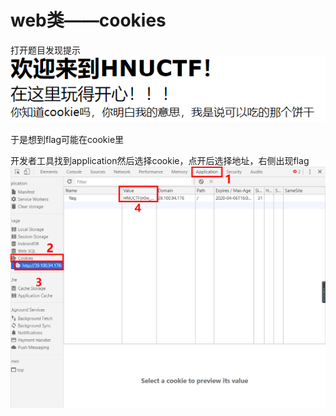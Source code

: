 # web类——cookies

打开题目发现提示
![](png/1.png)


于是想到flag可能在cookie里



开发者工具找到application然后选择cookie，点开后选择地址，右侧出现flag
![](png/2.png)
